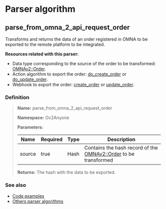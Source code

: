 # Parser algorithm
 
## parse_from_omna_2_api_request_order

Transforms and returns the data of an order registered in OMNA to be exported to the remote platform to be integrated.

**Resources related with this parser:**

* Data type corresponding to the source of the order to be transformed: 
  [OMNAv2::Order](https://cenit.io/json_data_type?f[namespace][24075][v]=OMNAv2&f[name][24160][o]=is&f[name][24160][v]=Order).
* Action algorithm to export the order: 
  [do_create_order](../action-algorithms/do_create_order.md) or 
  [do_update_order](../action-algorithms/do_update_order.md).
* Webhook to export the order:
  [create_order](../webhooks/overview?id=create_order) or 
  [update_order](../webhooks/overview?id=update_order).

    
### Definition

> **Name:** parse_from_omna_2_api_request_order
> 
> **Namespace:** Ov2Anyone
>
> **Parameters:**
> 
> | Name | Required | Type | Description |
> | ---- | -------- | ---- | ----------- |
> | source | true | Hash | Contains the hash record of the [OMNAv2::Order](https://cenit.io/json_data_type?f[namespace][24075][v]=OMNAv2&f[name][24160][o]=is&f[name][24160][v]=Order) to be transformed |
>
> **Returns:** The hash with the data to be exported.

### See also
* [Code examples](https://cenit.io/algorithm?f[name][40703][o]=is&f[name][40703][v]=parse_from_omna_2_api_request_order&f[namespace][40840][o]=starts_with&f[namespace][40840][v]=Ov2)
* [Others parser algorithms](overview?id=parse_from_omna_2_api_request_order)